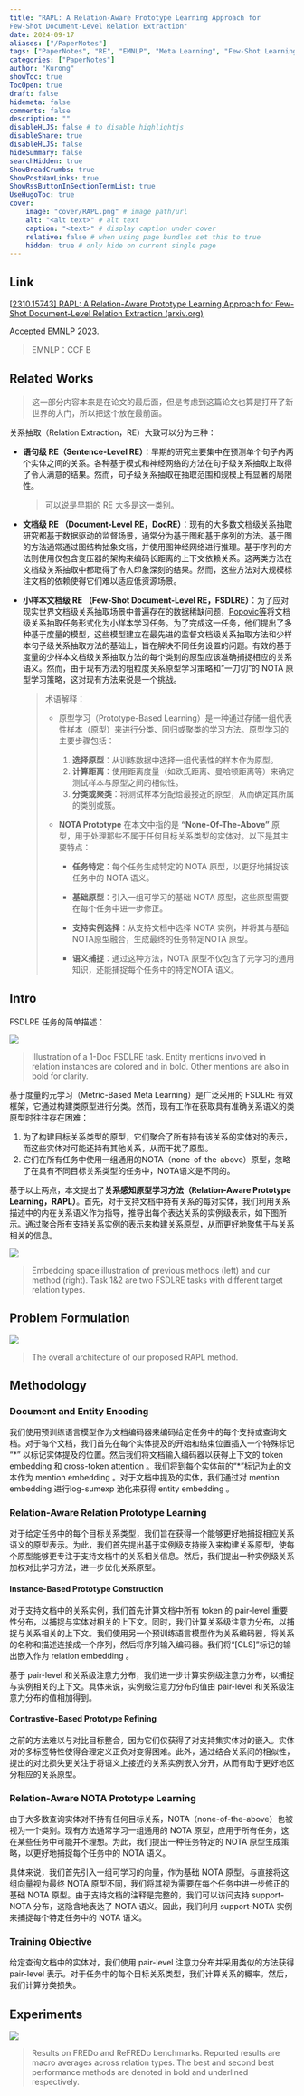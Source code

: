 ```yaml
---
title: "RAPL: A Relation-Aware Prototype Learning Approach for
Few-Shot Document-Level Relation Extraction"
date: 2024-09-17
aliases: ["/PaperNotes"]
tags: ["PaperNotes", "RE", "EMNLP", "Meta Learning", "Few-Shot Learning"]
categories: ["PaperNotes"]
author: "Kurong"
showToc: true
TocOpen: true
draft: false
hidemeta: false
comments: false
description: ""
disableHLJS: false # to disable highlightjs
disableShare: true
disableHLJS: false
hideSummary: false
searchHidden: true
ShowBreadCrumbs: true
ShowPostNavLinks: true
ShowRssButtonInSectionTermList: true
UseHugoToc: true
cover:
    image: "cover/RAPL.png" # image path/url
    alt: "<alt text>" # alt text
    caption: "<text>" # display caption under cover
    relative: false # when using page bundles set this to true
    hidden: true # only hide on current single page
---
```


## Link

[[2310.15743\] RAPL: A Relation-Aware Prototype Learning Approach for Few-Shot Document-Level Relation Extraction (arxiv.org)](https://arxiv.org/abs/2310.15743)

Accepted EMNLP 2023.

> EMNLP：CCF B



## Related Works

> 这一部分内容本来是在论文的最后面，但是考虑到这篇论文也算是打开了新世界的大门，所以把这个放在最前面。

关系抽取（Relation Extraction，RE）大致可以分为三种：

- **语句级 RE（Sentence-Level RE）**：早期的研究主要集中在预测单个句子内两个实体之间的关系。各种基于模式和神经网络的方法在句子级关系抽取上取得了令人满意的结果。然而，句子级关系抽取在抽取范围和规模上有显著的局限性。

  > 可以说是早期的 RE 大多是这一类别。

- **文档级 RE  （Document-Level RE，DocRE）**：现有的大多数文档级关系抽取研究都基于数据驱动的监督场景，通常分为基于图和基于序列的方法。基于图的方法通常通过图结构抽象文档，并使用图神经网络进行推理。基于序列的方法则使用仅包含变压器的架构来编码长距离的上下文依赖关系。这两类方法在文档级关系抽取中都取得了令人印象深刻的结果。然而，这些方法对大规模标注文档的依赖使得它们难以适应低资源场景。

- **小样本文档级 RE （Few-Shot Document-Level RE，FSDLRE）**：为了应对现实世界文档级关系抽取场景中普遍存在的数据稀缺问题，[Popovic等](https://aclanthology.org/2022.naacl-main.421/)将文档级关系抽取任务形式化为小样本学习任务。为了完成这一任务，他们提出了多种基于度量的模型，这些模型建立在最先进的监督文档级关系抽取方法和少样本句子级关系抽取方法的基础上，旨在解决不同任务设置的问题。有效的基于度量的少样本文档级关系抽取方法的每个类别的原型应该准确捕捉相应的关系语义。然而，由于现有方法的粗粒度关系原型学习策略和”一刀切”的 NOTA 原型学习策略，这对现有方法来说是一个挑战。

  > 术语解释：
  >
  > - 原型学习（Prototype-Based Learning）是一种通过存储一组代表性样本（原型）来进行分类、回归或聚类的学习方法。原型学习的主要步骤包括：
  >
  >   1. **选择原型**：从训练数据中选择一组代表性的样本作为原型。
  >   2. **计算距离**：使用距离度量（如欧氏距离、曼哈顿距离等）来确定测试样本与原型之间的相似性。
  >   3. **分类或聚类**：将测试样本分配给最接近的原型，从而确定其所属的类别或簇。
  >
  > - **NOTA Prototype** 在本文中指的是 **“None-Of-The-Above”** 原型，用于处理那些不属于任何目标关系类型的实体对。以下是其主要特点：
  >
  >   - **任务特定**：每个任务生成特定的 NOTA 原型，以更好地捕捉该任务中的 NOTA 语义。
  >
  >   - **基础原型**：引入一组可学习的基础 NOTA 原型，这些原型需要在每个任务中进一步修正。
  >
  >   - **支持实例选择**：从支持文档中选择 NOTA 实例，并将其与基础NOTA原型融合，生成最终的任务特定NOTA 原型。
  >
  >   - **语义捕捉**：通过这种方法，NOTA 原型不仅包含了元学习的通用知识，还能捕捉每个任务中的特定NOTA 语义。



## Intro

FSDLRE 任务的简单描述：

![](/img/PaperNotes/RAPL/img1.png)

> Illustration of a 1-Doc FSDLRE task. Entity mentions involved in relation instances are colored and in bold. Other mentions are also in bold for clarity.

基于度量的元学习（Metric-Based Meta Learning）是广泛采用的 FSDLRE 有效框架，它通过构建类原型进行分类。然而，现有工作在获取具有准确关系语义的类原型时往往存在困难：

1. 为了构建目标关系类型的原型，它们聚合了所有持有该关系的实体对的表示，而这些实体对可能还持有其他关系，从而干扰了原型。
2. 它们在所有任务中使用一组通用的NOTA（none-of-the-above）原型，忽略了在具有不同目标关系类型的任务中，NOTA语义是不同的。

基于以上两点，本文提出了**关系感知原型学习方法（Relation-Aware Prototype Learning，RAPL）**。首先，对于支持文档中持有关系的每对实体，我们利用关系描述中的内在关系语义作为指导，推导出每个表达关系的实例级表示，如下图所示。通过聚合所有支持关系实例的表示来构建关系原型，从而更好地聚焦于与关系相关的信息。

![](/img/PaperNotes/RAPL/img2.png)

> Embedding space illustration of previous methods (left) and our method (right). Task 1&2 are two FSDLRE tasks with different target relation types.



##  Problem Formulation

![](/img/PaperNotes/RAPL/img3.png)

> The overall architecture of our proposed RAPL method.



## Methodology

###  Document and Entity Encoding

我们使用预训练语言模型作为文档编码器来编码给定任务中的每个支持或查询文档。对于每个文档，我们首先在每个实体提及的开始和结束位置插入一个特殊标记 “\*” 以标记实体提及的位置。然后我们将文档输入编码器以获得上下文的 token embedding 和 cross-token attention 。我们将到每个实体前的“*”标记为止的文本作为 mention embedding 。对于文档中提及的实体，我们通过对 mention embedding 进行log-sumexp 池化来获得 entity embedding 。

### Relation-Aware Relation Prototype Learning

对于给定任务中的每个目标关系类型，我们旨在获得一个能够更好地捕捉相应关系语义的原型表示。为此，我们首先提出基于实例级支持嵌入来构建关系原型，使每个原型能够更专注于支持文档中的关系相关信息。然后，我们提出一种实例级关系加权对比学习方法，进一步优化关系原型。

#### Instance-Based Prototype Construction

对于支持文档中的关系实例，我们首先计算文档中所有 token 的 pair-level 重要性分布，以捕捉与实体对相关的上下文。同时，我们计算关系级注意力分布，以捕捉与关系相关的上下文。我们使用另一个预训练语言模型作为关系编码器，将关系的名称和描述连接成一个序列，然后将序列输入编码器。我们将“[CLS]”标记的输出嵌入作为 relation embedding 。

基于 pair-level 和关系级注意力分布，我们进一步计算实例级注意力分布，以捕捉与实例相关的上下文。具体来说，实例级注意力分布的值由 pair-level 和关系级注意力分布的值相加得到。

#### Contrastive-Based Prototype Refining

之前的方法难以与对比目标整合，因为它们仅获得了对支持集实体对的嵌入。实体对的多标签特性使得合理定义正负对变得困难。此外，通过结合关系间的相似性，提出的对比损失更关注于将语义上接近的关系实例嵌入分开，从而有助于更好地区分相应的关系原型。

###  Relation-Aware NOTA Prototype Learning

由于大多数查询实体对不持有任何目标关系，NOTA（none-of-the-above）也被视为一个类别。现有方法通常学习一组通用的 NOTA 原型，应用于所有任务，这在某些任务中可能并不理想。为此，我们提出一种任务特定的 NOTA 原型生成策略，以更好地捕捉每个任务中的 NOTA 语义。

具体来说，我们首先引入一组可学习的向量，作为基础 NOTA 原型。与直接将这组向量视为最终 NOTA 原型不同，我们将其视为需要在每个任务中进一步修正的基础 NOTA 原型。由于支持文档的注释是完整的，我们可以访问支持 support-NOTA 分布，这隐含地表达了 NOTA 语义。因此，我们利用 support-NOTA 实例来捕捉每个特定任务中的 NOTA 语义。

### Training Objective

给定查询文档中的实体对，我们使用 pair-level 注意力分布并采用类似的方法获得 pair-level 表示。对于任务中的每个目标关系类型，我们计算关系的概率。然后，我们计算分类损失。



##  Experiments

![](/img/PaperNotes/RAPL/img4.png)

> Results on FREDo and ReFREDo benchmarks. Reported results are macro averages across relation types. The best and second best performance methods are denoted in bold and underlined respectively.
